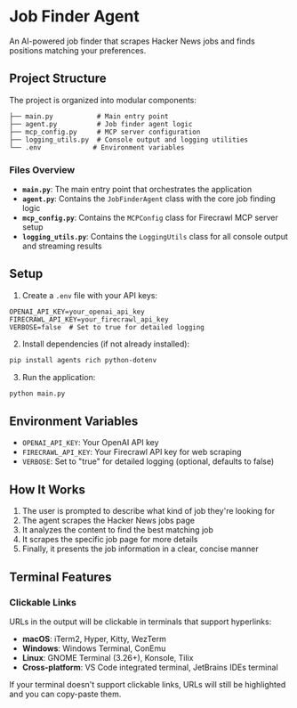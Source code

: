 # Job Finder Agent

An AI-powered job finder that scrapes Hacker News jobs and finds positions matching your preferences.

## Project Structure

The project is organized into modular components:

```
├── main.py           # Main entry point
├── agent.py          # Job finder agent logic
├── mcp_config.py     # MCP server configuration
├── logging_utils.py  # Console output and logging utilities
└── .env             # Environment variables
```

### Files Overview

- **`main.py`**: The main entry point that orchestrates the application
- **`agent.py`**: Contains the `JobFinderAgent` class with the core job finding logic
- **`mcp_config.py`**: Contains the `MCPConfig` class for Firecrawl MCP server setup
- **`logging_utils.py`**: Contains the `LoggingUtils` class for all console output and streaming results

## Setup

1. Create a `.env` file with your API keys:

```
OPENAI_API_KEY=your_openai_api_key
FIRECRAWL_API_KEY=your_firecrawl_api_key
VERBOSE=false  # Set to true for detailed logging
```

2. Install dependencies (if not already installed):

```bash
pip install agents rich python-dotenv
```

3. Run the application:

```bash
python main.py
```

## Environment Variables

- `OPENAI_API_KEY`: Your OpenAI API key
- `FIRECRAWL_API_KEY`: Your Firecrawl API key for web scraping
- `VERBOSE`: Set to "true" for detailed logging (optional, defaults to false)

## How It Works

1. The user is prompted to describe what kind of job they're looking for
2. The agent scrapes the Hacker News jobs page
3. It analyzes the content to find the best matching job
4. It scrapes the specific job page for more details
5. Finally, it presents the job information in a clear, concise manner

## Terminal Features

### Clickable Links

URLs in the output will be clickable in terminals that support hyperlinks:

- **macOS**: iTerm2, Hyper, Kitty, WezTerm
- **Windows**: Windows Terminal, ConEmu
- **Linux**: GNOME Terminal (3.26+), Konsole, Tilix
- **Cross-platform**: VS Code integrated terminal, JetBrains IDEs terminal

If your terminal doesn't support clickable links, URLs will still be highlighted and you can copy-paste them.
